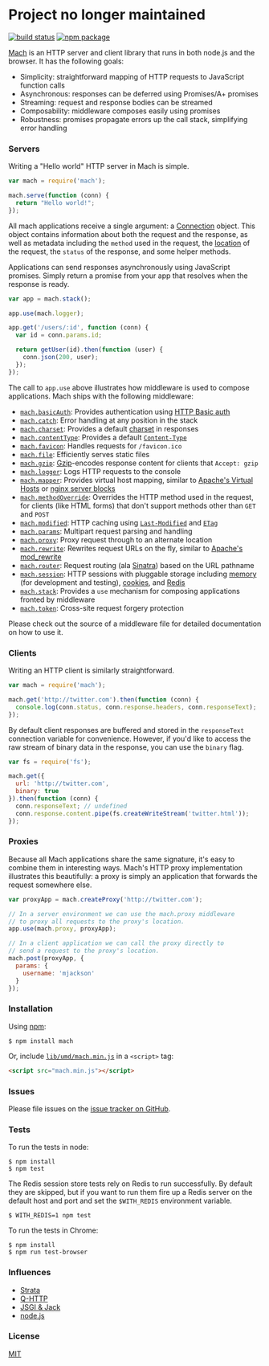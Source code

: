 # Project no longer maintained

[![build status](https://img.shields.io/travis/mjackson/mach.svg?style=flat-square)](https://travis-ci.org/mjackson/mach)
[![npm package](https://img.shields.io/npm/v/mach.svg?style=flat-square)](https://www.npmjs.org/package/mach)

[Mach](https://github.com/mjackson/mach) is an HTTP server and client library that runs in both node.js and the browser. It has the following goals:

  * Simplicity: straightforward mapping of HTTP requests to JavaScript function calls
  * Asynchronous: responses can be deferred using Promises/A+ promises
  * Streaming: request and response bodies can be streamed
  * Composability: middleware composes easily using promises
  * Robustness: promises propagate errors up the call stack, simplifying error handling

### Servers

Writing a "Hello world" HTTP server in Mach is simple.

```js
var mach = require('mach');

mach.serve(function (conn) {
  return "Hello world!";
});
```

All mach applications receive a single argument: a [Connection](https://github.com/mjackson/mach/blob/master/modules/Connection.js) object. This object contains information about both the request and the response, as well as metadata including the `method` used in the request, the [location](https://github.com/mjackson/mach/blob/master/modules/Location.js) of the request, the `status` of the response, and some helper methods.

Applications can send responses asynchronously using JavaScript promises. Simply return a promise from your app that resolves when the response is ready.

```js
var app = mach.stack();

app.use(mach.logger);

app.get('/users/:id', function (conn) {
  var id = conn.params.id;

  return getUser(id).then(function (user) {
    conn.json(200, user);
  });
});
```

The call to `app.use` above illustrates how middleware is used to compose applications. Mach ships with the following middleware:

- [`mach.basicAuth`](https://github.com/mjackson/mach/blob/master/modules/middleware/basicAuth.js): Provides authentication using [HTTP Basic auth](http://en.wikipedia.org/wiki/Basic_access_authentication)
- [`mach.catch`](https://github.com/mjackson/mach/blob/master/modules/middleware/catch.js): Error handling at any position in the stack
- [`mach.charset`](https://github.com/mjackson/mach/blob/master/modules/middleware/charset.js): Provides a default [charset](http://www.w3.org/Protocols/rfc2616/rfc2616-sec14.html#sec14.17) in responses
- [`mach.contentType`](https://github.com/mjackson/mach/blob/master/modules/middleware/contentType.js): Provides a default [`Content-Type`](http://www.w3.org/Protocols/rfc2616/rfc2616-sec14.html#sec14.17)
- [`mach.favicon`](https://github.com/mjackson/mach/blob/master/modules/middleware/favicon.js): Handles requests for `/favicon.ico`
- [`mach.file`](https://github.com/mjackson/mach/blob/master/modules/middleware/file.js): Efficiently serves static files
- [`mach.gzip`](https://github.com/mjackson/mach/blob/master/modules/middleware/gzip.js): [Gzip](http://en.wikipedia.org/wiki/Gzip)-encodes response content for clients that `Accept: gzip`
- [`mach.logger`](https://github.com/mjackson/mach/blob/master/modules/middleware/logger.js): Logs HTTP requests to the console
- [`mach.mapper`](https://github.com/mjackson/mach/blob/master/modules/middleware/mapper.js): Provides virtual host mapping, similar to [Apache's Virtual Hosts](http://httpd.apache.org/docs/2.2/vhosts/) or [nginx server blocks](http://nginx.org/en/docs/http/ngx_http_core_module.html#server)
- [`mach.methodOverride`](https://github.com/mjackson/mach/blob/master/modules/middleware/methodOverride.js): Overrides the HTTP method used in the request, for clients (like HTML forms) that don't support methods other than `GET` and `POST`
- [`mach.modified`](https://github.com/mjackson/mach/blob/master/modules/middleware/modified.js): HTTP caching using [`Last-Modified`](http://www.w3.org/Protocols/rfc2616/rfc2616-sec14.html#sec14.29) and [`ETag`](http://www.w3.org/Protocols/rfc2616/rfc2616-sec14.html#sec14.19)
- [`mach.params`](https://github.com/mjackson/mach/blob/master/modules/middleware/params.js): Multipart request parsing and handling
- [`mach.proxy`](https://github.com/mjackson/mach/blob/master/modules/middleware/proxy.js): Proxy request through to an alternate location
- [`mach.rewrite`](https://github.com/mjackson/mach/blob/master/modules/middleware/rewrite.js): Rewrites request URLs on the fly, similar to [Apache's mod_rewrite](http://httpd.apache.org/docs/current/mod/mod_rewrite.html)
- [`mach.router`](https://github.com/mjackson/mach/blob/master/modules/middleware/router.js): Request routing (ala [Sinatra](http://www.sinatrarb.com/)) based on the URL pathname
- [`mach.session`](https://github.com/mjackson/mach/blob/master/modules/middleware/session.js): HTTP sessions with pluggable storage including [memory](https://github.com/mjackson/mach/blob/master/modules/middleware/session/MemoryStore.js) (for development and testing), [cookies](https://github.com/mjackson/mach/blob/master/modules/middleware/session/CookieStore.js), and [Redis](https://github.com/mjackson/mach/blob/master/modules/middleware/session/RedisStore.js)
- [`mach.stack`](https://github.com/mjackson/mach/blob/master/modules/middleware/stack.js): Provides a `use` mechanism for composing applications fronted by middleware
- [`mach.token`](https://github.com/mjackson/mach/blob/master/modules/middleware/token.js): Cross-site request forgery protection

Please check out the source of a middleware file for detailed documentation on how to use it.

### Clients

Writing an HTTP client is similarly straightforward.

```js
var mach = require('mach');

mach.get('http://twitter.com').then(function (conn) {
  console.log(conn.status, conn.response.headers, conn.responseText);
});
```

By default client responses are buffered and stored in the `responseText` connection variable for convenience. However, if you'd like to access the raw stream of binary data in the response, you can use the `binary` flag.

```js
var fs = require('fs');

mach.get({
  url: 'http://twitter.com',
  binary: true
}).then(function (conn) {
  conn.responseText; // undefined
  conn.response.content.pipe(fs.createWriteStream('twitter.html'));
});
```

### Proxies

Because all Mach applications share the same signature, it's easy to combine them in interesting ways. Mach's HTTP proxy implementation illustrates this beautifully: a proxy is simply an application that forwards the request somewhere else.

```js
var proxyApp = mach.createProxy('http://twitter.com');

// In a server environment we can use the mach.proxy middleware
// to proxy all requests to the proxy's location.
app.use(mach.proxy, proxyApp);

// In a client application we can call the proxy directly to
// send a request to the proxy's location.
mach.post(proxyApp, {
  params: {
    username: 'mjackson'
  }
});
```

### Installation

Using [npm](https://www.npmjs.org/):

    $ npm install mach

Or, include [`lib/umd/mach.min.js`](https://github.com/mjackson/mach/blob/master/lib/umd/mach.min.js) in a `<script>` tag:

```html
<script src="mach.min.js"></script>
```

### Issues

Please file issues on the [issue tracker on GitHub](https://github.com/mjackson/mach/issues).

### Tests

To run the tests in node:

    $ npm install
    $ npm test

The Redis session store tests rely on Redis to run successfully. By default they are skipped, but if you want to run them fire up a Redis server on the default host and port and set the `$WITH_REDIS` environment variable.

    $ WITH_REDIS=1 npm test

To run the tests in Chrome:

    $ npm install
    $ npm run test-browser

### Influences

  * [Strata](http://stratajs.org/)
  * [Q-HTTP](https://github.com/kriskowal/q-http)
  * [JSGI & Jack](http://jackjs.org/)
  * [node.js](http://nodejs.org/)

### License

[MIT](http://opensource.org/licenses/MIT)
